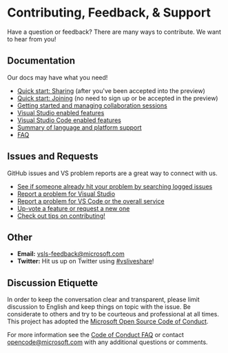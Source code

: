<!--
Copyright © Microsoft Corporation
All rights reserved.
Creative Commons Attribution 4.0 License (International): https://creativecommons.org/licenses/by/4.0/legalcode
-->

# Contributing, Feedback, & Support

Have a question or feedback? There are many ways to contribute. We want to hear from you!

## Documentation

Our docs may have what you need!

- [Quick start: Sharing](../welcome/welcome-owner.md) (after you've been accepted into the preview)
- [Quick start: Joining](../welcome/welcome-joiner.md) (no need to sign up or be accepted in the preview)
- [Getting started and managing collaboration sessions](getting-started.md)
- [Visual Studio enabled features](collab-vs.md)
- [Visual Studio Code enabled features](collab-vscode.md)
- [Summary of language and platform support](platform-support.md)
- [FAQ](http://aka.ms/vsls-faq)

## Issues and Requests

GitHub issues and VS problem reports are a great way to connect with us.

- [See if someone already hit your problem by searching logged issues](http://aka.ms/vsls-issues)
- [Report a problem for Visual Studio](../CONTRIBUTING.md#step-2a---file-a-visual-studio-problems)
- [Report a problem for VS Code or the overall service](../CONTRIBUTING.md#step-2b---file-a-vs-code-or-general-service-problems)
- [Up-vote a feature or request a new one](http://aka.ms/vsls-feature-requests)
- [Check out tips on contributing!](../CONTRIBUTING.md#tip-writing-good-problem-reports-and-feature-requests)

## Other

 - **Email:** [vsls-feedback@microsoft.com](mailto:vsls-feedback@microsoft.com) 
 - **Twitter:** Hit us up on Twitter using [#vsliveshare](https://twitter.com/search?f=tweets&q=%23vsliveshare&src=typd)!
 
## Discussion Etiquette

In order to keep the conversation clear and transparent, please limit discussion to English and keep things on topic with the issue. Be considerate to others and try to be courteous and professional at all times. This project has adopted the [Microsoft Open Source Code of Conduct](https://opensource.microsoft.com/codeofconduct/).

For more information see the [Code of Conduct FAQ](https://opensource.microsoft.com/codeofconduct/faq/) or contact [opencode@microsoft.com](mailto:opencode@microsoft.com) with any additional questions or comments.
